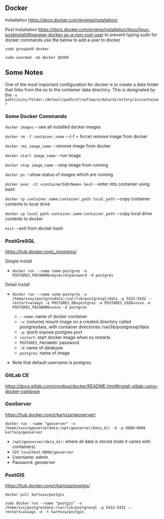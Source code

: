 ## Docker

Installation
https://docs.docker.com/engine/installation/

Post Installation
https://docs.docker.com/engine/installation/linux/linux-postinstall/#manage-docker-as-a-non-root-user
to prevent typing sudo for docker commands use the below to add a user to docker

`sudo groupadd docker`

`sudo usermod -aG docker $USER`


## Some Notes

One of the most important configuration for docker is to create a data folder that links from the os to the container data directory.
This is designated by the `-v path/in/os/folder:/default/path/of/software/data/directory/in/container`

### Some Docker Commands

`docker images`   --see all installed docker images

`docker rm -f container_name` --(-f = force) remove image from docker

`docker rmi image_name` --remove image from docker

`docker start image_name` --run image

`docker stop image_name`  --stop image from running

`docker ps`  --show status of images which are running

`docker exec -it <containerIdOrName> bash`  --enter into container using bash

`docker cp container_name:container_path local_path`  --copy container contents to local drive

`docker cp local_path container_name:container_path`  --copy local drive contents to docker

`exit`  --exit from docker bash


### PostGreSQL
https://hub.docker.com/_/postgres/

Simple Install
  * `docker run --name some-postgres -e POSTGRES_PASSWORD=mysecretpassword -d postgres`

Detail Install
  * `docker run --name some-postgres -v /home/xxxx/postgresdata:/var/lib/postgresql/data -p 5432:5432 --restart=always -e POSTGRES_DB=postgres -e POSTGRES_USER=xxxx -e POSTGRES_PASSWORD=xxxx -d postgres`   
      * `--name`: name of docker container
      * `-v`: (volume) mount image on a created directory called postgresdata, with container directories /var/lib/postgresql/data
      * `-p`: (port) expose postgres port
      * `restart`: start docker image when os restarts
      * `POSTGRES_PASSWORD`: password
      * `-d`: name of database
      * `postgres`: name of image

  * Note that default username is postgres

  
### GitLab CE
https://docs.gitlab.com/omnibus/docker/README.html#install-gitlab-using-docker-compose


### GeoServer
https://hub.docker.com/r/kartoza/geoserver/

`docker run --name "geoserver" -v /home/xxxx/geoserverdata:/opt/geoserver/data_dir -d -p 8080:8080 kartoza/geoserver`
  * `/opt/geoserver/data_dir`: where all data is stored (note it varies with containers)
  * Url: `localhost:8080/geoserver`
  * Username: admin
  * Password: geoserver


### PostGIS
https://hub.docker.com/r/kartoza/postgis/

`docker pull kartoza/postgis`

`sudo docker run --name "postgis" -v /home/xxx/postgresdata:/var/lib/postgresql -p 5432:5432 --restart=always -d -t kartoza/postgis`



